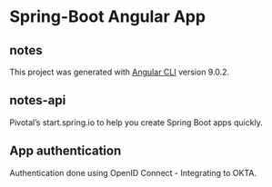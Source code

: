 # Spring-Boot Angular App

## notes
This project was generated with [Angular CLI](https://github.com/angular/angular-cli) version 9.0.2.

## notes-api

Pivotal’s start.spring.io to help you create Spring Boot apps quickly.

## App authentication 
Authentication done using OpenID Connect - Integrating to OKTA.

